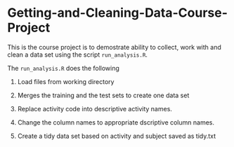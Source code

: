 # Getting-and-Cleaning-Data-Course-Project

This is the course project is to demostrate ability to collect, work with and clean a data set using the script `run_analysis.R`. 

The `run_analysis.R` does the following

1. Load files from working directory

2. Merges the training and the test sets to create one data set

3. Replace activity code into descriptive activity names.

4. Change the column names to appropriate dscriptive column names.

5. Create a tidy data set based on activity and subject saved as tidy.txt
